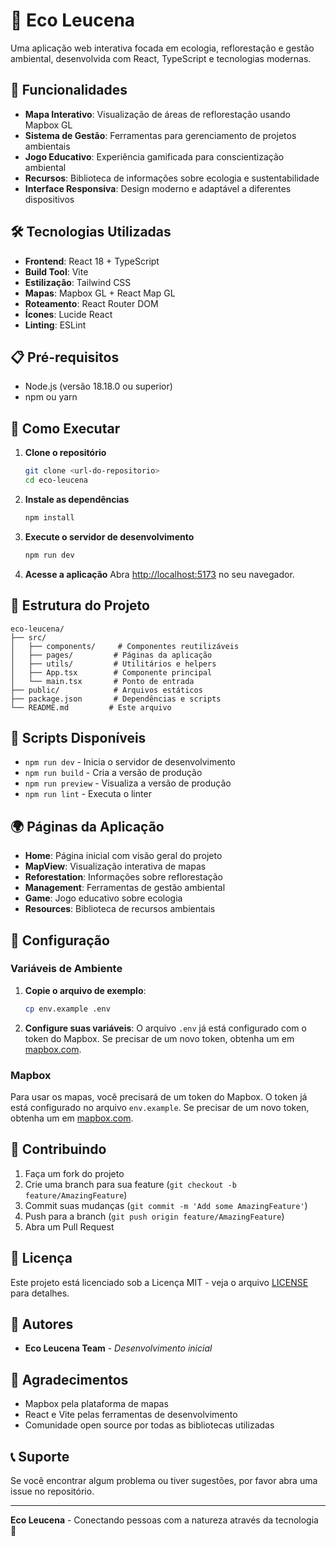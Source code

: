# 🌱 Eco Leucena

Uma aplicação web interativa focada em ecologia, reflorestação e gestão ambiental, desenvolvida com React, TypeScript e tecnologias modernas.

## 🚀 Funcionalidades

- **Mapa Interativo**: Visualização de áreas de reflorestação usando Mapbox GL
- **Sistema de Gestão**: Ferramentas para gerenciamento de projetos ambientais
- **Jogo Educativo**: Experiência gamificada para conscientização ambiental
- **Recursos**: Biblioteca de informações sobre ecologia e sustentabilidade
- **Interface Responsiva**: Design moderno e adaptável a diferentes dispositivos

## 🛠️ Tecnologias Utilizadas

- **Frontend**: React 18 + TypeScript
- **Build Tool**: Vite
- **Estilização**: Tailwind CSS
- **Mapas**: Mapbox GL + React Map GL
- **Roteamento**: React Router DOM
- **Ícones**: Lucide React
- **Linting**: ESLint

## 📋 Pré-requisitos

- Node.js (versão 18.18.0 ou superior)
- npm ou yarn

## 🚀 Como Executar

1. **Clone o repositório**
   ```bash
   git clone <url-do-repositorio>
   cd eco-leucena
   ```

2. **Instale as dependências**
   ```bash
   npm install
   ```

3. **Execute o servidor de desenvolvimento**
   ```bash
   npm run dev
   ```

4. **Acesse a aplicação**
   Abra [http://localhost:5173](http://localhost:5173) no seu navegador.

## 📁 Estrutura do Projeto

```
eco-leucena/
├── src/
│   ├── components/     # Componentes reutilizáveis
│   ├── pages/         # Páginas da aplicação
│   ├── utils/         # Utilitários e helpers
│   ├── App.tsx        # Componente principal
│   └── main.tsx       # Ponto de entrada
├── public/            # Arquivos estáticos
├── package.json       # Dependências e scripts
└── README.md         # Este arquivo
```

## 🎯 Scripts Disponíveis

- `npm run dev` - Inicia o servidor de desenvolvimento
- `npm run build` - Cria a versão de produção
- `npm run preview` - Visualiza a versão de produção
- `npm run lint` - Executa o linter

## 🌍 Páginas da Aplicação

- **Home**: Página inicial com visão geral do projeto
- **MapView**: Visualização interativa de mapas
- **Reforestation**: Informações sobre reflorestação
- **Management**: Ferramentas de gestão ambiental
- **Game**: Jogo educativo sobre ecologia
- **Resources**: Biblioteca de recursos ambientais

## 🔧 Configuração

### Variáveis de Ambiente

1. **Copie o arquivo de exemplo**:
   ```bash
   cp env.example .env
   ```

2. **Configure suas variáveis**:
   O arquivo `.env` já está configurado com o token do Mapbox. Se precisar de um novo token, obtenha um em [mapbox.com](https://www.mapbox.com/).

### Mapbox

Para usar os mapas, você precisará de um token do Mapbox. O token já está configurado no arquivo `env.example`. Se precisar de um novo token, obtenha um em [mapbox.com](https://www.mapbox.com/).

## 🤝 Contribuindo

1. Faça um fork do projeto
2. Crie uma branch para sua feature (`git checkout -b feature/AmazingFeature`)
3. Commit suas mudanças (`git commit -m 'Add some AmazingFeature'`)
4. Push para a branch (`git push origin feature/AmazingFeature`)
5. Abra um Pull Request

## 📝 Licença

Este projeto está licenciado sob a Licença MIT - veja o arquivo [LICENSE](LICENSE) para detalhes.

## 👥 Autores

- **Eco Leucena Team** - *Desenvolvimento inicial*

## 🙏 Agradecimentos

- Mapbox pela plataforma de mapas
- React e Vite pelas ferramentas de desenvolvimento
- Comunidade open source por todas as bibliotecas utilizadas

## 📞 Suporte

Se você encontrar algum problema ou tiver sugestões, por favor abra uma issue no repositório.

---

**Eco Leucena** - Conectando pessoas com a natureza através da tecnologia 🌿 